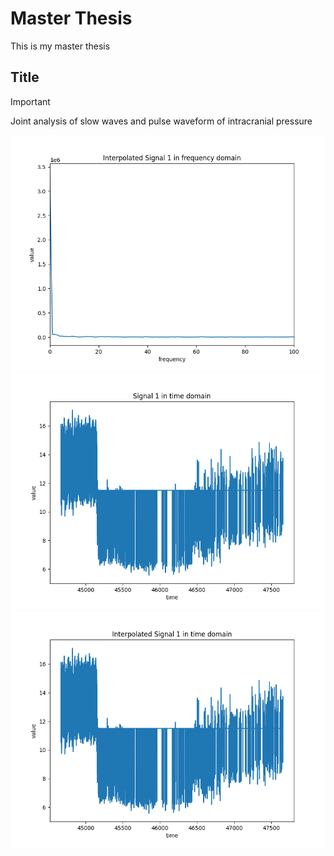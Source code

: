 # Master Thesis
This is my master thesis 
## Title
> [!IMPORTANT] 
> Joint analysis of slow waves and pulse waveform of intracranial pressure

![fft](./img/fft.png)
![Figure_1](./img/Figure_1.png)
![Figure_2](./img/Figure_2.png)